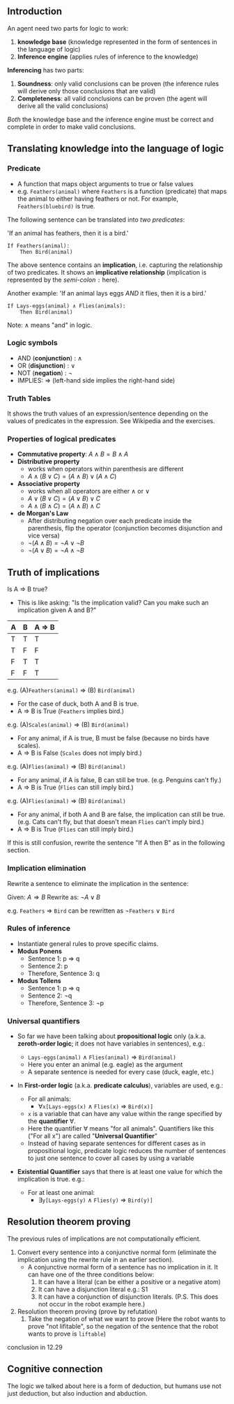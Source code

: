 
## Introduction

An agent need two parts for logic to work:
1. **knowledge base** (knowledge represented in the form of sentences in the language of logic)
2. **Inference engine** (applies rules of inference to the knowledge)

**Inferencing** has two parts:
1. **Soundness**: only valid conclusions can be proven (the inference rules will derive only those conclusions that are valid)
2. **Completeness**: all valid conclusions can be proven (the agent will derive all the valid conclusions)

*Both* the knowledge base and the inference engine must be correct and complete in order to make valid conclusions.

## Translating knowledge into the language of logic

### Predicate

- A function that maps object arguments to true or false values
- e.g. `Feathers(animal)` where `Feathers` is a function (predicate) that maps the animal to either having feathers or not. For example, `Feathers(bluebird)` is true. 

The following sentence can be translated into *two predicates*:

'If an animal has feathers, then it is a bird.'
```
If Feathers(animal):
	Then Bird(animal)
```
The above sentence contains an **implication**, i.e. capturing the relationship of two predicates. It shows an **implicative relationship** (implication is represented by the *semi-colon* `:` here). 

Another example: 'If an animal lays eggs *AND* it flies, then it is a bird.'
```
If Lays-eggs(animal) ∧ Flies(animals):
	Then Bird(animal)
```
Note: $\wedge$ means "and" in logic.

### Logic symbols

- AND (**conjunction**) :  $\wedge$
- OR (**disjunction**) : $\lor$
- NOT (**negation**) : $\lnot$ 
- IMPLIES: $\Rightarrow$ (left-hand side implies the right-hand side)

### Truth Tables

It shows the truth values of an expression/sentence depending on the values of predicates in the expression.
See Wikipedia and the exercises.

### Properties of logical predicates 

- **Commutative property**: $A\wedge B = B \wedge A$ 
- **Distributive property**
	- works when operators within parenthesis are different
	- $A\wedge(B \lor C) = (A \wedge B) \lor (A \wedge C)$
- **Associative property**
	- works when all operators are either $\wedge$ or $\lor$
	- $A\lor(B \lor C) = (A \lor B) \lor C$
	- $A\wedge(B \wedge C) = (A \wedge B) \wedge C$
- **de Morgan's Law**
	- After distributing negation over each predicate inside the parenthesis, flip the operator (conjunction becomes disjunction and vice versa)
	- $\lnot(A \wedge B) = \lnot A \lor \lnot B$
	- $\lnot(A \lor B) = \lnot A \wedge \lnot B$

## Truth of implications

Is A $\Rightarrow$ B true?
- This is like asking: "Is the implication valid? Can you make such an implication given A and B?"

| A | B | A $\Rightarrow$ B |
|---|---|-------------------|
| T | T | T                 |
| T | F | F                 |
| F | T | T                 |
| F | F | T                 |

e.g.  (A)`Feathers(animal)` $\Rightarrow$ (B) `Bird(animal)`
- For the case of duck, both A and B is true.
- A $\Rightarrow$ B is True (`Feathers` implies bird.)

e.g.  (A)`Scales(animal)` $\Rightarrow$ (B) `Bird(animal)`
- For any animal, if A is true, B must be false (because no birds have scales).
- A $\Rightarrow$ B is False (`Scales` does not imply bird.)

e.g.  (A)`Flies(animal)` $\Rightarrow$ (B) `Bird(animal)`
- For any animal, if A is false, B can still be true. (e.g. Penguins can't fly.)
- A $\Rightarrow$ B is True (`Flies` can still imply bird.)

e.g.  (A)`Flies(animal)` $\Rightarrow$ (B) `Bird(animal)`
- For any animal, if both A and B are false, the implication can still be true. (e.g. Cats can't fly, but that doesn't mean `Flies` can't imply bird.)
- A $\Rightarrow$ B is True (`Flies` can still imply bird.)

If this is still confusion, rewrite the sentence "If A then B" as in the following section.

### Implication elimination

Rewrite a sentence to eliminate the implication in the sentence:

Given: $A \Rightarrow B$
Rewrite as: $\lnot A \lor B$

e.g. `Feathers` $\Rightarrow$ `Bird` can be rewritten as $\lnot$`Feathers` $\lor$ `Bird`

### Rules of inference

- Instantiate general rules to prove specific claims.
- **Modus Ponens**
	- Sentence 1: p $\Rightarrow$ q
	- Sentence 2: p
	- Therefore, Sentence 3: q
- **Modus Tollens**
	- Sentence 1: p $\Rightarrow$ q
	- Sentence 2: $\lnot$q
	- Therefore, Sentence 3: $\lnot$p
### Universal quantifiers

- So far we have been talking about **propositional logic** only (a.k.a. **zeroth-order logic**; it does not have variables in sentences), e.g.:
	- `Lays-eggs(animal)` $\wedge$ `Flies(animal)` $\Rightarrow$ `Bird(animal)`
	- Here you enter an animal (e.g. eagle) as the argument
	- A separate sentence is needed for every case (duck, eagle, etc.)

- In **First-order logic** (a.k.a. **predicate calculus**), variables are used, e.g.:
	- For all animals:
		- $\forall$`x[Lays-eggs(x)` $\wedge$ `Flies(x)` $\Rightarrow$ `Bird(x)]` 
	- `x` is a variable that can have any value within the range specified by the **quantifier** $\forall$.
	- Here the quantifier $\forall$ means "for all animals". Quantifiers like this ("For all x") are called "**Universal Quantifier**"
	- Instead of having separate sentences for different cases as in propositional logic, predicate logic reduces the number of sentences to just one sentence to cover all cases by using a variable

-  **Existential Quantifier** says that there is at least one value for which the implication is true. e.g.:
	- For at least one animal:
		- $\exists$`y[Lays-eggs(y)` $\wedge$ `Flies(y)` $\Rightarrow$ `Bird(y)]`

## Resolution theorem proving

The previous rules of implications are not computationally efficient.

1. Convert every sentence into a conjunctive normal form (eliminate the implication using the rewrite rule in an earlier section).
	- A conjunctive normal form of a sentence has no implication in it. It can have one of the three conditions below:
		1. It can have a literal (can be either a positive or a negative atom)
		2. It can have a disjunction literal e.g.:
			S1
		3. It can have a conjunction of disjunction literals. (P.S. This does not occur in the robot example here.)
2. Resolution theorem proving (prove by refutation)
	1. Take the negation of what we want to prove (Here the robot wants to prove "not lifitable", so the negation of the sentence that the robot wants to prove is `liftable`)

conclusion in 12.29
## Cognitive connection

The logic we talked about here is a form of deduction, but humans use not just deduction, but also induction and abduction.